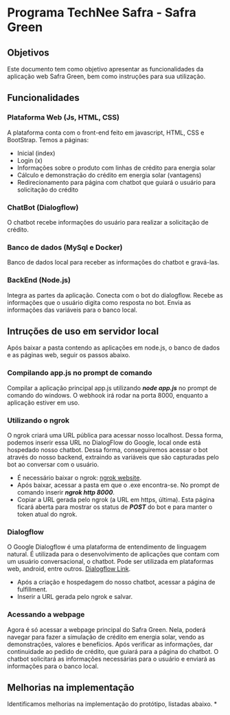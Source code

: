 # Programa TechNee Safra - Safra Green

## Objetivos
Este documento tem como objetivo apresentar as funcionalidades da aplicação web Safra Green, bem como instruções para sua utilização.

## Funcionalidades
### Plataforma Web (Js, HTML, CSS)
A plataforma conta com o front-end feito em javascript, HTML, CSS e BootStrap. Temos a páginas:
 * Inicial (index)
 * Login (x)
 * Informações sobre o produto com linhas de crédito para energia solar
 * Cálculo e demonstração do crédito em energia solar (vantagens)
 * Redirecionamento para página com chatbot que guiará o usuário para solicitação do crédito

### ChatBot (Dialogflow)
O chatbot recebe informações do usuário para realizar a solicitação de crédito.

### Banco de dados (MySql e Docker)
Banco de dados local para receber as informações do chatbot e gravá-las.

### BackEnd (Node.js)
Integra as partes da aplicação. Conecta com o bot do dialogflow. Recebe as informações que o usuário digita como resposta no bot.
Envia as informações das variáveis para o banco local.

## Intruções de uso em servidor local
Após baixar a pasta contendo as aplicações em node.js, o banco de dados e as páginas web, seguir os passos abaixo.

### Compilando app.js no prompt de comando
Compilar a aplicação principal app.js utilizando ***node app.js*** no prompt de comando do windows. O webhook irá rodar na porta 8000, enquanto a aplicação estiver em uso.

### Utilizando o ngrok
O ngrok criará uma URL pública para acessar nosso localhost. Dessa forma, podemos inserir essa URL no DialogFlow do Google, local onde está hospedado nosso chatbot.
Dessa forma, conseguiremos acessar o bot através do nosso backend, extraindo as variáveis que são capturadas pelo bot ao conversar com o usuário.
* É necessário baixar o ngrok: [ngrok website](https://ngrok.com/).
* Após baixar, acessar a pasta em que o .exe encontra-se. No prompt de comando inserir ***ngrok http 8000***.
* Copiar a URL gerada pelo ngrok (a URL em https, última). Esta página ficará aberta para mostrar os status de ***POST*** do bot e para manter o token atual do ngrok.

### Dialogflow
O Google Dialogflow é uma plataforma de entendimento de linguagem natural. É utilizada para o desenvolvimento de aplicações que contam com um usuário conversacional, o chatbot. Pode ser utilizada em plataformas web, android, entre outros. [Dialogflow Link](https://dialogflow.cloud.google.com/).
* Após a criação e hospedagem do nosso chatbot, acessar a página de fulfillment.
* Inserir a URL gerada pelo ngrok e salvar.

### Acessando a webpage
Agora é só acessar a webpage principal do Safra Green. Nela, poderá navegar para fazer a simulação de crédito em energia solar, vendo as demonstrações, valores e benefícios.
Após verificar as informações, dar continuidade ao pedido de crédito, que guiará para a página do chatbot. O chatbot solicitará as informações necessárias para o usuário e enviará as informações para o banco local.

## Melhorias na implementação
Identificamos melhorias na implementação do protótipo, listadas abaixo.
*
